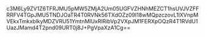 c3M6Ly9ZV1Z6TFRJMU5pMW5ZMjA2Um05UGFVZHNhMEZCT1hsUVJVZFFRRFV4TGpJMU5TNDJOaTR4T0RVNk56TXdOZz09I18wMQpzczovL1lXVnpMVEkxTmkxblkyMDZVRU51YmtnMlUxRlRibVp2VXpJM1FERXpOQzR4T1RVdU1UazJMamd4T2pnd09URT0j8J+PgVpaXzA1Cg==